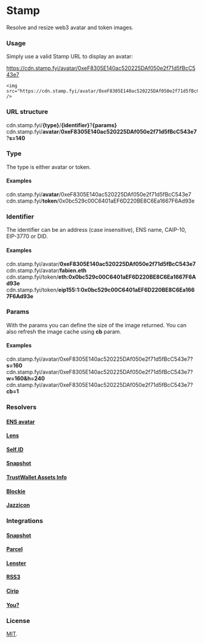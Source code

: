 # Stamp
Resolve and resize web3 avatar and token images.

### Usage
Simply use a valid Stamp URL to display an avatar:

https://cdn.stamp.fyi/avatar/0xeF8305E140ac520225DAf050e2f71d5fBcC543e7

```
<img src="https://cdn.stamp.fyi/avatar/0xeF8305E140ac520225DAf050e2f71d5fBcC543e7" />
```

### URL structure
cdn.stamp.fyi/**{type}**/**{identifier}**?**{params}**  
cdn.stamp.fyi/**avatar**/**0xeF8305E140ac520225DAf050e2f71d5fBcC543e7**?**s=140**

### Type
The type is either avatar or token.

#### Examples
cdn.stamp.fyi/**avatar**/0xeF8305E140ac520225DAf050e2f71d5fBcC543e7  
cdn.stamp.fyi/**token**/0x0bc529c00C6401aEF6D220BE8C6Ea1667F6Ad93e

### Identifier
The identifier can be an address (case insensitive), ENS name, CAIP-10, EIP-3770 or DID.

#### Examples
cdn.stamp.fyi/avatar/**0xeF8305E140ac520225DAf050e2f71d5fBcC543e7**  
cdn.stamp.fyi/avatar/**fabien.eth**  
cdn.stamp.fyi/token/**eth:0x0bc529c00C6401aEF6D220BE8C6Ea1667F6Ad93e**  
cdn.stamp.fyi/token/**eip155:1:0x0bc529c00C6401aEF6D220BE8C6Ea1667F6Ad93e**

### Params
With the params you can define the size of the image returned. You can also refresh the image cache using **cb** param.

#### Examples
cdn.stamp.fyi/avatar/0xeF8305E140ac520225DAf050e2f71d5fBcC543e7?**s=160**
cdn.stamp.fyi/avatar/0xeF8305E140ac520225DAf050e2f71d5fBcC543e7?**w=160&h=240**
cdn.stamp.fyi/avatar/0xeF8305E140ac520225DAf050e2f71d5fBcC543e7?**cb=1**

### Resolvers

#### [ENS avatar](/src/resolvers/ens.ts)
#### [Lens](/src/resolvers/lens.ts)
#### [Self.ID](/src/resolvers/selfid.ts)
#### [Snapshot](/src/resolvers/snapshot.ts)
#### [TrustWallet Assets Info](/src/resolvers/trustwallet.ts)
#### [Blockie](/src/resolvers/blockie.ts)
#### [Jazzicon](/src/resolvers/jazzicon.ts)

### Integrations

#### [Snapshot](http://snapshot.org)
#### [Parcel](https://parcel.money)
#### [Lenster](https://lenster.xyz)
#### [RSS3](https://rss3.io)
#### [Cirip](https://cirip.io)
#### [You?](https://github.com/snapshot-labs/stamp/edit/master/README.md)

### License

[MIT](LICENSE).
